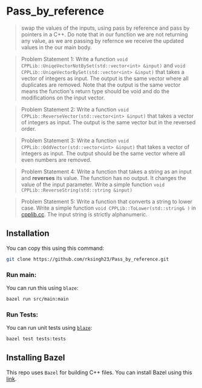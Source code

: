 # Pass_by_reference
> swap the values of the inputs, using pass by reference and pass by pointers in a C++.
> Do note that in our function we are not returning any value, as we are passing by refernce we receive the updated values in the our main body. 

>Problem Statement 1: Write a function     ```void CPPLib::UniqeVectorNotBySet(std::vector<int> &input)``` and  ```void CPPLib::UniqeVectorBySet(std::vector<int> &input)``` that takes a vector of integers as input. The output is the same vector where all duplicates are removed. Note that the output is the same vector means the function's return type should be void and do the modifications on the input vector.

>Problem Statement 2: Write a function ```void CPPLib::ReverseVector(std::vector<int> &input)``` that takes a vector of integers as input. The output is the same vector but in the reversed order.

>Problem Statement 3: Write a function ```void CPPLib::OddVector(std::vector<int> &input)``` that takes a vector of integers as input. The output should be the same vector where all even numbers are removed.

>Problem Statement 4: Write a function that takes a string as an input and **reverses** its value. The function has no output. It changes the value of the input parameter. Write a simple function ```void CPPLib::ReverseString(std::string &input)```

>Problem Statement 5: Write a function that converts a string to lower case. Write a simple function ```void CPPLib::ToLower(std::string& )``` in [cpplib.cc](src/lib/cpplib.cc). The input string is strictly alphanumeric.



## Installation

You can copy this using this command:

```bash
git clone https://github.com/rksingh23/Pass_by_reference.git
```

### Run main:

You can run this using `blaze`:

```bash
bazel run src/main:main
```

### Run Tests:
You can run unit tests using [`blaze`](#installing-bazel):

```bash
bazel test tests:tests
```

## Installing Bazel
This repo uses `Bazel` for building C++ files.
You can install Bazel using this [link](https://docs.bazel.build/versions/master/install.html).

